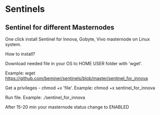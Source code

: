 # Sentinels
Sentinel for different Masternodes
----------------------------------
One click install Sentinel for Innova, Gobyte, Vivo masternode on Linux system.

How to install?

Download needed file in your OS to HOME USER folder with 'wget'.

Example:
	wget https://github.com/beminer/sentinels/blob/master/sentinel_for_innova

Get a privileges - chmod +x 'file'.
Example:
	chmod +x sentinel_for_innova

Run file.
Example:
	./sentinel_for_innova

After 15-20 min your masternode status change to ENABLED

